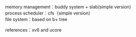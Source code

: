memory management：buddy system + slab(simple version)  
process scheduler：cfs（simple version）  
file system：based on b+ tree 

references：xv6 and ucore
